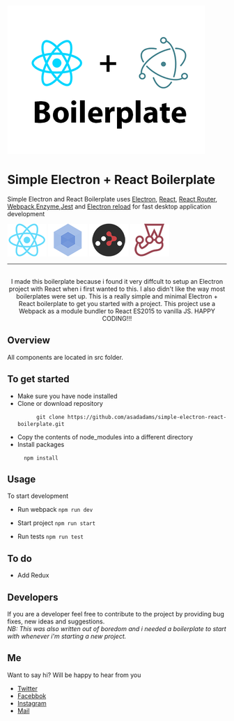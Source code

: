 <img src="./logo.png" />

# Simple Electron + React Boilerplate

<p>
  Simple Electron and React Boilerplate uses <a href="https://electron.atom.io/">Electron</a>, <a href="https://facebook.github.io/react/">React</a>, <a href="https://github.com/reactjs/react-router">React Router</a>, <a href="https://webpack.github.io/docs/">Webpack</a>,<a href="https://github.com/enzymejs/enzyme">Enzyme</a>,<a href="https://jestjs.io/">Jest</a> and <a href='https://github.com/yan-foto/electron-reload'>Electron reload</a> for fast desktop application development
</p>

<div>
  <a href="https://facebook.github.io/react/"><img src="./repo/img/react-padded-90.png" /></a>
  <a href="https://webpack.github.io/"><img src="./repo/img/webpack-padded-90.png" /></a>
  <a href="https://github.com/ReactTraining/react-router"><img src="./repo/img/react-router-padded-90.png" /></a>
  <a href="https://facebook.github.io/jest/"><img src="./repo/img/jest-padded-90.png" /></a>
</div>

<hr />
<br />

<div align="center">
I made this boilerplate because i found it very diffcult to setup an Electron project with React when i first wanted to this. I also didn't like the way most boilerplates were set up. This is a really simple and minimal Electron + React boilerplate to get you started with a project. This project use a Webpack as a module bundler to React ES2015 to vanilla JS. HAPPY CODING!!!
</div>

## Overview
All components are located in src folder.

## To get started
  * Make sure you have node installed 
  * Clone or download repository
      ```
            git clone https://github.com/asadadams/simple-electron-react-boilerplate.git
      ```
  * Copy the contents of node_modules into a different directory
  * Install packages
      ```
        npm install    
      ```
      
## Usage
To start development 

* Run webpack 
      ```
            npm run dev
      ```

* Start project
      ```
            npm run start
      ``` 
* Run tests
       ```
            npm run test
      ``` 

## To do 
- Add Redux

## Developers
If you are a developer feel free to contribute to the project by providing bug fixes, new ideas and suggestions.  
*NB: This was also written out of boredom and i needed a boilerplate to start with whenever i'm starting a new project.*

## Me
Want to say hi? Will be happy to hear from you
* [Twitter](http:///www.twitter.com/asadadams)
* [Facebbok](http://www.facebook.com/asad.adams)
* [Instagram](http://www.instagram.com/asadadams)
* [Mail](clarkpeace.adams@gmail.com)